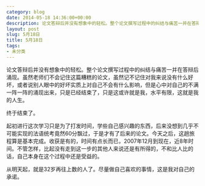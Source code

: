 ```yaml
---
category: blog
date: 2014-05-18 14:36:00+00:00
description: 论文答辩后并没有想象中的轻松。整个论文撰写过程中的纠结与痛苦一并在答辩后涌现。虽
layout: post
slug: 5月18日
title: 5月18日
tags:
- 未分类
---
```


论文答辩后并没有想象中的轻松。整个论文撰写过程中的纠结与痛苦一并在答辩后涌现。虽然老师们不会记住这篇糟糕的论文，虽然记不记住对我来说没有什么好坏，或者说别人眼中的好坏实质上对自己不会有什么影响，但是心中对自己的不满一阵一阵的涌现出来，只是已经结束了，只是这或许就是我，水平有限，这就是我的人生。  
  
  终于结束了。  
  
  起初进行这次学习只是为了打发时间，学些自己感兴趣的东西，后来没想到几乎不可能实现的法语统考竟然60分飘过，于是才有了后来的论文。今天之后，这趟旅程算是基本完成。收获是有的，时间有点长而已，2007年12月到现在，近8年时间。不管怎样，比起没有走到这一步的其他人来说还是有所得的，不和比人比的话，自己本身在这个过程中还是受益的。  
  
  从明天起，就是32岁再往上数的人了。尽量做自己喜欢的事情，这是我对自己的承诺。
